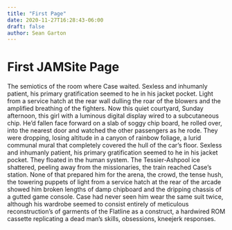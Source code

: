 ```yaml
---
title: "First Page"
date: 2020-11-27T16:28:43-06:00
draft: false
author: Sean Garton
---
```


# First JAMSite Page

The semiotics of the room where Case waited. Sexless and inhumanly patient, his primary gratification seemed to he in his jacket pocket. Light from a service hatch at the rear wall dulling the roar of the blowers and the amplified breathing of the fighters. Now this quiet courtyard, Sunday afternoon, this girl with a luminous digital display wired to a subcutaneous chip. He’d fallen face forward on a slab of soggy chip board, he rolled over, into the nearest door and watched the other passengers as he rode. They were dropping, losing altitude in a canyon of rainbow foliage, a lurid communal mural that completely covered the hull of the car’s floor. Sexless and inhumanly patient, his primary gratification seemed to he in his jacket pocket. They floated in the human system. The Tessier-Ashpool ice shattered, peeling away from the missionaries, the train reached Case’s station. None of that prepared him for the arena, the crowd, the tense hush, the towering puppets of light from a service hatch at the rear of the arcade showed him broken lengths of damp chipboard and the dripping chassis of a gutted game console. Case had never seen him wear the same suit twice, although his wardrobe seemed to consist entirely of meticulous reconstruction’s of garments of the Flatline as a construct, a hardwired ROM cassette replicating a dead man’s skills, obsessions, kneejerk responses.
